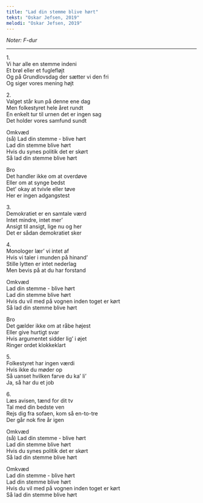 ```yaml
---
title: "Lad din stemme blive hørt"
tekst: "Oskar Jefsen, 2019"
melodi: "Oskar Jefsen, 2019"
---
```

*Noter: F-dur* <br>

***

1\.\
Vi har alle en stemme indeni<br>
Et brøl eller et fuglefløjt<br>
Og på Grundlovsdag der sætter vi den fri<br>
Og siger vores mening højt<br>

2\.\
Valget står kun på denne ene dag<br>
Men folkestyret hele året rundt<br>
En enkelt tur til urnen det er ingen sag<br>
Det holder vores samfund sundt<br>

Omkvæd<br>
(så) Lad din stemme - blive hørt<br>
Lad din stemme blive hørt<br>
Hvis du synes politik det er skørt<br>
Så lad din stemme blive hørt<br>

Bro<br>
Det handler ikke om at overdøve<br>
Eller om at synge bedst<br>
Det’ okay at tvivle eller tøve<br>
Her er ingen adgangstest<br>

3\.\
Demokratiet er en samtale værd<br>
Intet mindre, intet mer’<br>
Ansigt til ansigt, lige nu og her<br>
Det er sådan demokratiet sker<br>

4\.\
Monologer lær’ vi intet af<br>
Hvis vi taler i munden på hinand’<br>
Stille lytten er intet nederlag<br>
Men bevis på at du har forstand<br>

Omkvæd<br>
Lad din stemme - blive hørt<br>
Lad din stemme blive hørt<br>
Hvis du vil med på vognen inden toget er kørt<br>
Så lad din stemme blive hørt<br>

Bro<br>
Det gælder ikke om at råbe højest<br>
Eller give hurtigt svar<br>
Hvis argumentet sidder lig’ i øjet<br>
Ringer ordet klokkeklart<br>

5\.\
Folkestyret har ingen værdi<br>
Hvis ikke du møder op<br>
Så uanset hvilken farve du ka’ li’<br>
Ja, så har du et job<br>

6\.\
Læs avisen, tænd for dit tv<br>
Tal med din bedste ven<br>
Rejs dig fra sofaen, kom så en-to-tre<br>
Der går nok fire år igen<br>

Omkvæd<br>
(så) Lad din stemme - blive hørt<br>
Lad din stemme blive hørt<br>
Hvis du synes politik det er skørt<br>
Så lad din stemme blive hørt<br>

Omkvæd<br>
Lad din stemme - blive hørt<br>
Lad din stemme blive hørt<br>
Hvis du vil med på vognen inden toget er kørt<br>
Så lad din stemme blive hørt<br>
